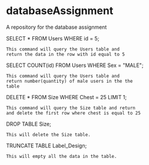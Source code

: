 # databaseAssignment
A repository for the database assignment


SELECT * FROM Users WHERE id = 5;
	
	This command will query the Users table and 
	return the data in the row with id equal to 5


SELECT COUNT(id) FROM Users WHERE Sex = "MALE";

	This command will query the Users table and
	return number(quantity) of male users in the the
	table


DELETE * FROM Size WHERE Chest = 25 LIMIT 1;

	This command will query the Size table and return
	and delete the first row where chest is equal to 25



DROP TABLE Size;
	
	This will delete the Size table.


TRUNCATE TABLE Label_Design;

	This will empty all the data in the table.